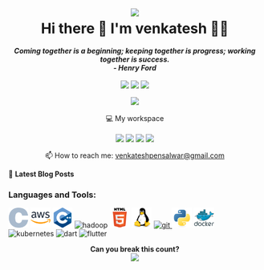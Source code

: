 <h1 align='center'>
 <img src="https://stormotion.io/blog/content/images/2018/12/developer.gif" width=300/>
 <br/>
Hi there 👋 I'm venkatesh 👨‍💻
</h1>

<p align='center'><em><b>Coming together is a beginning; keeping together is progress; working together is success.</b></em>
<br/>
 <em><b>- Henry Ford</b></em>
<br><br/>
<a href="https://twitter.com/venkatesh7218"><img src="https://img.shields.io/badge/Twitter-1DA1F2?style=for-the-badge&logo=twitter&logoColor=white"
/></a>
<a href="https://venkateshpensalwar.medium.com/"><img src="https://img.shields.io/badge/Medium-12100E?style=for-the-badge&logo=medium&logoColor=white"
/></a>
<a href="https://www.linkedin.com/in/venkatesh-pensalwar"><img src="https://img.shields.io/badge/LinkedIn-0077B5?style=for-the-badge&logo=linkedin&logoColor=white"
/></a>
</p>





<p align='center'>
<a href="#"><img src="https://github-readme-stats.vercel.app/api?username=venkateshpensalwar&show_icons=true&theme=dark"  /></a>
</p>

<p align='center'>
  💻 My workspace<br/><br/>
  <img src="https://img.shields.io/badge/windows-%230078D6.svg?&style=for-the-badge&logo=windows&logoColor=white" />
  <img src="https://img.shields.io/badge/intel-core%20i5%207th-%230071C5.svg?&style=for-the-badge&logo=intel&logoColor=white" />
  <img src="https://img.shields.io/badge/RAM-8GB-%230071C5.svg?&style=for-the-badge&logoColor=white" />
  <img src="https://img.shields.io/badge/nvidia-gtx%201050TI-%2376B900.svg?&style=for-the-badge&logo=nvidia&logoColor=white" />
</p>

<p align='center'>
📫 How to reach me: <a href="mailto:venkateshpensalwar@gmail.com">venkateshpensalwar@gmail.com</a>
</p>

📕 **Latest Blog Posts**
<!-- BLOG-POST-LIST:START -->
<!-- BLOG-POST-LIST:END -->


<h3 align="left">Languages and Tools:</h3>
<p align="left">
<img src="https://raw.githubusercontent.com/devicons/devicon/master/icons/c/c-original.svg" alt="c" width="40" height="40"/> 
<img src="https://raw.githubusercontent.com/devicons/devicon/master/icons/amazonwebservices/amazonwebservices-original-wordmark.svg" alt="aws" width="40" height="40"/> 
<img src="https://raw.githubusercontent.com/devicons/devicon/master/icons/cplusplus/cplusplus-original.svg" alt="cplusplus" width="40" height="40"/> 
<img src="https://www.vectorlogo.zone/logos/apache_hadoop/apache_hadoop-icon.svg" alt="hadoop" width="40" height="40"/> 
<img src="https://raw.githubusercontent.com/devicons/devicon/master/icons/html5/html5-original-wordmark.svg" alt="html5" width="40" height="40"/> 
<img src="https://raw.githubusercontent.com/devicons/devicon/master/icons/linux/linux-original.svg" alt="linux" width="40" height="40"/> 
<a href="https://git-scm.com/" target="_blank"> <img src="https://www.vectorlogo.zone/logos/git-scm/git-scm-icon.svg" alt="git" width="40" height="40"/> </a>
 <img src="https://raw.githubusercontent.com/devicons/devicon/master/icons/python/python-original.svg" alt="python" width="40" height="40"/> 
<img src="https://raw.githubusercontent.com/devicons/devicon/master/icons/docker/docker-original-wordmark.svg" alt="docker" width="40" height="40"/> 
<img src="https://www.vectorlogo.zone/logos/kubernetes/kubernetes-icon.svg" alt="kubernetes" width="40" height="40"/>
<img src="https://www.vectorlogo.zone/logos/dartlang/dartlang-icon.svg" alt="dart" width="40" height="40"/>
<img src="https://www.vectorlogo.zone/logos/flutterio/flutterio-icon.svg" alt="flutter" width="40" height="40"/>
</p>



<p align="center"> 
 <b> Can you break this count?</b><br>
  <img src="https://profile-counter.glitch.me/venkatesh/count.svg" />
</p>
